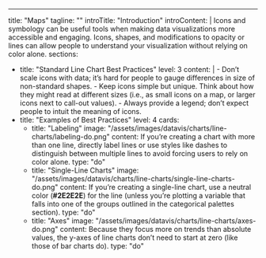 ---
title: "Maps"
tagline: ""
introTitle: "Introduction"
introContent: | 
        Icons and symbology can be useful tools when making data visualizations more accessible and engaging. Icons, shapes, and modifications to opacity or lines can allow people to understand your visualization without relying on color alone. 
sections:
  - title: "Standard Line Chart Best Practices"
    level: 3
    content: |
        - Don’t scale icons with data; it’s hard for people to gauge differences in size of non-standard shapes.
        - Keep icons simple but unique. Think about how they might read at different sizes (i.e., as small icons on a map, or larger icons next to call-out values).
        - Always provide a legend; don’t expect people to intuit the meaning of icons.
  - title: "Examples of Best Practices"
    level: 4
    cards:
    - title: "Labeling"
      image: "/assets/images/datavis/charts/line-charts/labeling-do.png"
      content: If you’re creating a chart with more than one line, directly label lines or use styles like dashes to distinguish between multiple lines to avoid forcing users to rely on color alone.
      type: "do"
    - title: "Single-Line Charts"
      image: "/assets/images/datavis/charts/line-charts/single-line-charts-do.png"
      content: If you’re creating a single-line chart, use a neutral color (**#2E2E2E**) for the line (unless you’re plotting a variable that falls into one of the groups outlined in the categorical palettes section).
      type: "do"
    - title: "Axes"
      image: "/assets/images/datavis/charts/line-charts/axes-do.png"
      content: Because they focus more on trends than absolute values, the y-axes of line charts don’t need to start at zero (like those of bar charts do).
      type: "do"
 